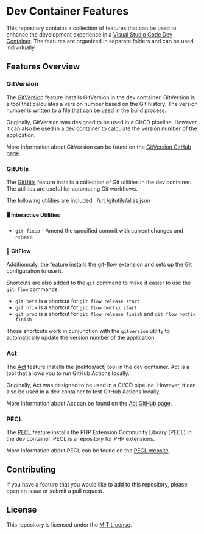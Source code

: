 # Dev Container Features

This repository contains a collection of features that can be used to enhance the development experience in a [Visual Studio Code Dev Container](https://code.visualstudio.com/docs/remote/containers). The features are organized in separate folders and can be used individually.

## Features Overview

### GitVersion

The [GitVersion](./src/gitversion/) feature installs GitVersion in the dev container. GitVersion is a tool that calculates a version number based on the Git history. The version number is written to a file that can be used in the build process.

Originally, GitVersion was designed to be used in a CI/CD pipeline. However, it can also be used in a dev container to calculate the version number of the application.

More information about GitVersion can be found on the [GitVersion GitHub page](https://github.com/GitTools/GitVersion).

### GitUtils

The [GitUtils](./src/gitutils/) feature installs a collection of Git utilities in the dev container. The utilities are useful for automating Git workflows.

The following utilities are included: [./src/gitutils/alias.json](./src/gitutils/alias.json)

#### 🖥️ Interactive Utilities

- `git fixup` - Amend the specified commit with current changes and rebase

#### 🚀 GitFlow

Additionnaly, the feature installs the [git-flow](https:://github.com/nvie/gitflow) extension and sets up the Git configuration to use it.

Shortcuts are also added to the `git` command to make it easier to use the `git-flow` commands:

- `git beta` is a shortcut for `git flow release start`
- `git hfix` is a shortcut for `git flow hotfix start`
- `git prod` is a shortcut for `git flow release finish` and `git flow hotfix finish`

Those shortcuts work in cunjunction with the `gitversion` utility to automatically update the version number of the application.

### Act

The [Act](./src/act/) feature installs the [nektos/act] tool in the dev container. Act is a tool that allows you to run GitHub Actions locally.

Originally, Act was designed to be used in a CI/CD pipeline. However, it can also be used in a dev container to test GitHub Actions locally.

More information about Act can be found on the [Act GitHub page](https://github.com/nektos/act).

### PECL

The [PECL](./src/pecl/) feature installs the PHP Extension Community Library (PECL) in the dev container. PECL is a repository for PHP extensions.

More information about PECL can be found on the [PECL website](https://pecl.php.net/).

## Contributing

If you have a feature that you would like to add to this repository, please open an issue or submit a pull request.

## License

This repository is licensed under the [MIT License](./LICENSE).
